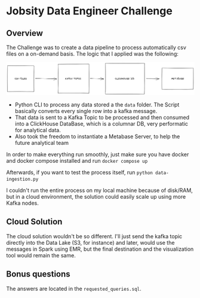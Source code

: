 # Jobsity Data Engineer Challenge

## Overview

The Challenge was to create a data pipeline to process automatically csv files on a on-demand basis. The logic that I applied was the following:

![XPTO](architecture_overview.png)
- Python CLI to process any data stored a the `data` folder. The Script basically converts every single row into a kafka message.
- That data is sent to a Kafka Topic to be processed and then consumed into a ClickHouse DataBase, which is a columnar DB, very performatic for analytical data.
- Also took the freedom to instantiate a Metabase Server, to help the future analytical team

In order to make everything run smoothly, just make sure you have docker and docker compose installed and run `docker compose up`

Afterwards, if you want to test the process itself, run `python data-ingestion.py`

I couldn't run the entire process on my local machine because of disk/RAM, but in a cloud environment, the solution could easily scale up using more Kafka nodes. 

## Cloud Solution

The cloud solution wouldn't be so different. I'll just send the kafka topic directly into the Data Lake (S3, for instance) and later, would use the messages in Spark using EMR, but the final destination and the visualization tool would remain the same.

## Bonus questions

The answers are located in the `requested_queries.sql`.
